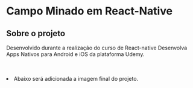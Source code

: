 # Campo Minado em React-Native

## Sobre o projeto

Desenvolvido durante a realização do curso de React-native Desenvolva Apps Nativos para Android e iOS da plataforma Udemy.

<br>
<br>
<li> Abaixo será adicionada a imagem final do projeto.
<br>
<br>
<!--
    <div>
     <img alt="Screenshot" title="#Screenshot" src="https://github.com/carlosvogt/Projeto-Calculadora-React-Native/blob/main/screenshot.PNG "
    width="300"/>
    </div> 
-->
